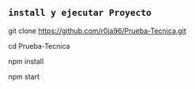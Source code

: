 ## `install y ejecutar Proyecto`

git clone https://github.com/r0ja96/Prueba-Tecnica.git

cd Prueba-Tecnica

npm install

npm start

